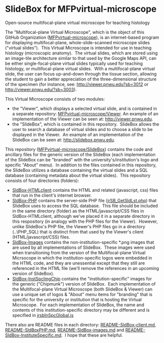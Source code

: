 # SlideBox for MFPvirtual-microscope

Open-source multifocal-plane virtual microscope for teaching histology

The "Multifocal-plane Virtual Microscope", which is the object of this GitHub Organization ([MFPvirtual-microscope](https://github.com/MFPvirtual-microscope)), is an internet-based program for displaying multifocal-plane, whole-slide-scanned microscope slides ("virtual slides").&nbsp; This Virtual Microscope is intended for use in teaching histology (microscopic anatomy).&nbsp; The virtual slides, which are stored using an image-tile architecture similar to that used by the Google Maps API, can be either single-focal-plane virtual slides typically used for teaching histology, or multifocal-plane virtual slides.&nbsp; With a multifocal-plane virtual slide, the user can focus up-and-down through the tissue section, allowing the student to gain a better appreciation of the three-dimensional structure of the specimen (for instance, see: http://viewer.pnwu.edu?sb=3012 or http://viewer.pnwu.edu/?sb=3003).

This Virtual Microscope consists of two modules:

* the "Viewer", which displays a selected virtual slide, and is contained in a separate repository:  [MFPvirtual-microscope/Viewer](https://github.com/MFPvirtual-microscope/Viewer).  An example of an implementation of the Viewer can be seen at: http://viewer.pnwu.edu.
* the "SlideBox", which is contained in this repository.&nbsp; SlideBox allows the user to search a database of virtual slides and to choose a slide to be displayed in the Viewer.&nbsp; An example of an implementation of the SlideBox can be seen at: http://slidebox.pnwu.edu.

This repository ([MFPvirtual-microscope/SlideBox](https://github.com/MFPvirtual-microscope/SlideBox)) contains the code and ancillary files for the generic version of the SlideBox (each implementation of the SlideBox can be "branded" with the university's/institution's logo and specific "About" menu).&nbsp; In addition to the files contained in this repository, the SlideBox utilizes a database containing the virtual slides and a SQL database (containing metadata about the virtual slides).&nbsp; This repository consists of four directories (folders):

* [SldBox-HTMLclient](https://github.com/MFPvirtual-microscope/SlideBox/tree/main/SldBox-HTMLclient) contains the HTML and related (javascript, css) files that run in the client's internet browser.
* [SldBox-PHP](https://github.com/MFPvirtual-microscope/SlideBox/tree/main/SldBox-PHP) contains the server-side PHP file ([jrSB_GetSldLst.php](https://github.com/MFPvirtual-microscope/SlideBox/blob/main/SldBox-PHP/jrSB_GetSldLst.php)) that SlideBox uses to access the SQL database.&nbsp; This file should be included in the same directory (folder) as the HTML/javascript/CSS files in SldBox-HTMLclient, although we've placed it in a separate directory in this respository (in analogy with the PHP files for the Viewer).&nbsp; However, unlike SlideBox's PHP file, the Viewer's PHP files go in a directory (..\\PHP_SQL) that is distinct from that used by the Viewer's client (HTML/javascript/CSS) files.
* [SldBox-Images](https://github.com/MFPvirtual-microscope/SlideBox/tree/main/SldBox-Images) contains the non-institution-specific \*.png images that are used by all implementations of SlideBox.&nbsp; These images were used when transitioning from the version of the Multifocal-plane Virtual Micrsocope in which the institution-specific logos were embedded in the HTML code, and they are unessential except that they still are referenced in the HTML file (we'll remove the references in an upcoming version of SlideBox).
* [SldBox-InstSpcImgChip](https://github.com/MFPvirtual-microscope/SlideBox/tree/main/SldBox-InstSpcImgChip) contains the "institution-specific" images for the generic ("Chipmunk") version of SlideBox.&nbsp; Each implementation of the Multifocal-plane Virtual Microscope (both SlideBox & Viewer) can use a unique set of logos & "About" menu items for "branding" that is specific for the university or institution that is hosting the Virtual Microscope.&nbsp; For each implementation of SlideBox, the name and contents of this institution-specific directory may be different and is specified in [jrsbInSpcGlobal.js](https://github.com/MFPvirtual-microscope/SlideBox/blob/main/SldBox-HTMLclient/jrsbInSpcGlobal.js)

There also are README files in each directory: [README-SldBox-client.md](https://github.com/MFPvirtual-microscope/SlideBox/blob/main/SldBox-HTMLclient/README-SldBox-client.md), [README-SldBoxPHP.md](https://github.com/MFPvirtual-microscope/SlideBox/blob/main/SldBox-PHP/README-SldBoxPHP.md), [README-SldBox-images.md](https://github.com/MFPvirtual-microscope/SlideBox/blob/main/SldBox-Images/README-SldBox-images.md) and [README-SldBox-InstituteSpecific.md](https://github.com/MFPvirtual-microscope/SlideBox/blob/main/SldBox-InstSpcImgChip/README-SldBox-InstituteSpecific.md).&nbsp; I hope that these are helpful.
